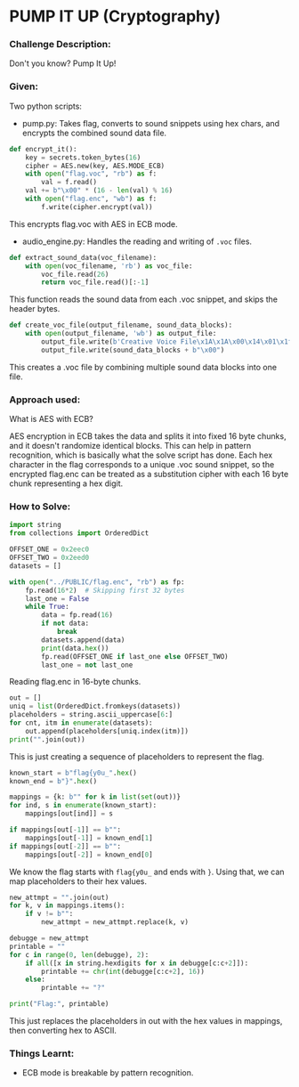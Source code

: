 # PUMP IT UP (Cryptography)

### Challenge Description:

Don't you know? Pump It Up!

### Given: 

Two python scripts:
- pump.py: Takes flag, converts to sound snippets using hex chars, and encrypts the combined sound data file.

```python
def encrypt_it():
    key = secrets.token_bytes(16)
    cipher = AES.new(key, AES.MODE_ECB)
    with open("flag.voc", "rb") as f:
        val = f.read()
    val += b"\x00" * (16 - len(val) % 16)
    with open("flag.enc", "wb") as f:
        f.write(cipher.encrypt(val))
```

This encrypts flag.voc with AES in ECB mode.

- audio_engine.py: Handles the reading and writing of `.voc` files.

```python
def extract_sound_data(voc_filename):
    with open(voc_filename, 'rb') as voc_file:
        voc_file.read(26)
        return voc_file.read()[:-1]
```

This function reads the sound data from each .voc snippet, and skips the header bytes.

```python
def create_voc_file(output_filename, sound_data_blocks):
    with open(output_filename, 'wb') as output_file:
        output_file.write(b'Creative Voice File\x1A\x1A\x00\x14\x01\x1f\x11')
        output_file.write(sound_data_blocks + b"\x00")
```

This creates a .voc file by combining multiple sound data blocks into one file.

### Approach used:

What is AES with ECB?

AES encryption in ECB takes the data and splits it into fixed 16 byte chunks, and it doesn't randomize identical blocks. This can help in pattern recognition, which is basically what the solve script has done.
Each hex character in the flag corresponds to a unique .voc sound snippet, so the encrypted flag.enc can be treated as a substitution cipher with each 16 byte chunk representing a hex digit.

### How to Solve:

```python
import string
from collections import OrderedDict

OFFSET_ONE = 0x2eec0
OFFSET_TWO = 0x2eed0
datasets = []

with open("../PUBLIC/flag.enc", "rb") as fp:
    fp.read(16*2)  # Skipping first 32 bytes
    last_one = False
    while True:
        data = fp.read(16)
        if not data:
            break
        datasets.append(data)
        print(data.hex())
        fp.read(OFFSET_ONE if last_one else OFFSET_TWO)
        last_one = not last_one
```

Reading flag.enc in 16-byte chunks.

```python
out = []
uniq = list(OrderedDict.fromkeys(datasets))
placeholders = string.ascii_uppercase[6:]
for cnt, itm in enumerate(datasets):
    out.append(placeholders[uniq.index(itm)])
print("".join(out))
```

This is just creating a sequence of placeholders to represent the flag.

```python
known_start = b"flag{y0u_".hex()
known_end = b"}".hex()          

mappings = {k: b"" for k in list(set(out))}
for ind, s in enumerate(known_start):
    mappings[out[ind]] = s 

if mappings[out[-1]] == b"":
    mappings[out[-1]] = known_end[1]
if mappings[out[-2]] == b"":    
    mappings[out[-2]] = known_end[0]

```

We know the flag starts with `flag{y0u_` and ends with `}`. Using that, we can map placeholders to their hex values.

```python
new_attmpt = "".join(out)
for k, v in mappings.items():
    if v != b"":
        new_attmpt = new_attmpt.replace(k, v)

debugge = new_attmpt
printable = ""
for c in range(0, len(debugge), 2):
    if all([x in string.hexdigits for x in debugge[c:c+2]]):
        printable += chr(int(debugge[c:c+2], 16))
    else:
        printable += "?"

print("Flag:", printable)
```

This just replaces the placeholders in out with the hex values in mappings, then converting hex to ASCII.

### Things Learnt:

- ECB mode is breakable by pattern recognition.